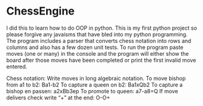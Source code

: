 # ChessEngine
I did this to learn how to do OOP in python. This is my first python project so please forgive any javaisms that have bled into my python programming. The program includes a parser that converts chess notation into rows and columns and also has a few dozen unit tests. To run the program paste moves (one or many) in the console and the program will either show the board after those moves have been completed or print the first invalid move entered.

Chess notation:
Write moves in long algebraic notation. 
To move bishop from a1 to b2: Ba1-b2
To capture a queen on b2: Ba1xQb2
To capture a bishop en passen: a2xBb3ep
To promote to queen: a7-a8=Q
If move delivers check write “+” at the end: O-O+

